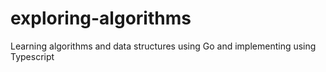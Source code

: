 # exploring-algorithms
Learning algorithms and data structures using Go and implementing using Typescript
